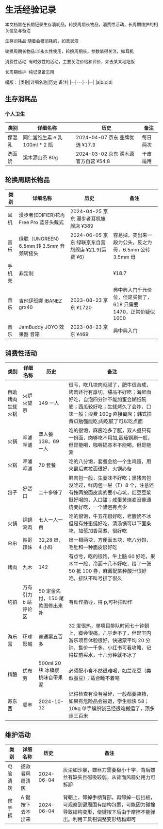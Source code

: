 # 生活经验记录

本文档旨在长期记录生存消耗品，轮换周期长物品，消费性活动，长周期维护的相关信息与备注

生存消耗品:随着会被消耗的，如洗衣液

轮换周期长物品:半永久性使用，轮换周期长，参数值得关注，如耳机

消费性活动: 有时效性的活动，主要关注价格和评价，如去某某地吃饭

长周期维护: 纯记录备忘用

模版：
|类别|详细名称|历史|备注|
|--|---|--|--|
|a|b|c|d|

## 生存消耗品

### 个人卫生

| 类别   | 详细名称                        | 历史                                 | 备注     |
| ------ | ------------------------------- | ------------------------------------ | -------- |
| 保湿乳 | 同仁堂维生素 e 乳 100ml \* 2 瓶 | 2024-04-07 京东 品牌优选 ¥17.9       | 每日两次 |
| 洗面奶 | 溪木源山茶 80g                  | 2024-03-02 京东 溪木源官方自营 ¥54.8 | 干皮适用 |

## 轮换周期长物品

| 类别   | 详细名称                                  | 历史                                              | 备注                                                             |
| ------ | ----------------------------------------- | ------------------------------------------------- | ---------------------------------------------------------------- |
| 耳机   | 漫步者(EDIFIER)花再 Free Pro 蓝牙头戴式   | 2024-04-25 京东 漫步者耳机旗舰店 ¥389             |                                                                  |
| 音乐   | 绿联（UNGREEN） 6.5mm 转 3.5mm 音频转接头 | 2024-06-05 京东 绿联京东自营旗舰店 ¥21.9(运费 ¥6) | 容易掉，突出来一段为公头，反之为母，6.5mm 公转 3.5mm 母          |
| 手机壳 | 非定制                                    |                                                   | ¥18.7                                                            |
| 音乐   | 吉他伊班娜 IBANEZ grx40                   | 2023-08-23 京东 ¥1720                             | 典中典入门千元价位，但是买贵了，618 只需要 1470，正常价疑似 1000 |
| 音乐   | JamBuddy JOYO 效果器 音箱                 | 2023-08-23 京东 ¥469                              | 典中典入门                                                       |

## 消费性活动

| 类别             | 详细名称            | 历史                            | 备注                                                                                                                                                                                                    |
| ---------------- | ------------------- | ------------------------------- | ------------------------------------------------------------------------------------------------------------------------------------------------------------------------------------------------------- |
| 自助烤肉生蚝火锅 | 火炉火望京          | 149 一人                        | 很亏，吃几块肉就腻了，肥牛很合成，烤肉还行有厚切，甜品不好吃；海鲜面好吃，自泡四分钟不能加蛋会糊纸碗底；西瓜较好吃；生蚝烤久了会炸，口味一般；浪费 100g 直接离席；韩式拍黄瓜勉强能吃;肉吃腻了可以吃点面 |
| 火锅             | 呷浦呷浦            | 双人餐 138，69 一人             | 吃的很饱，麻酱吃多了腻，双人餐只有一份面，肉够吃不用加,番茄锅涮一般，但是能喝，咖喱锅基本不能喝，但是能涮                                                                                               |
| 火锅             | 呷浦呷浦            | 70 套餐                         | 吃的八分饱，套餐会给一个生鸡蛋，用来最后煮拉面很好，火锅必备                                                                                                                                            |
| 包子             | 好适口              | 二十多够了                      | 鲜肉包一般，生姜味不好吃；黑猪肉包没吃过，鲜肉包一屉（T）8 个，注意还有按两按面皮卖的要小心坑，红豆豆浆挺好喝的，入口甜；咸蛋黄烧麦没普通烧麦好吃，一个醋包有点少                                       |
| 火锅             | 铜锅涮肉            | 七人一人一百                    | 吃的很饱，牛五花很好吃，老酸奶不冰但是有蜂蜜挺好吃，清汤锅可以下面条吃，加葱加香菜煮，很好吃                                                                                                            |
| 串串             | 辣哥辣妹            | 32,28 串，4 小料                | 串一根两块，方便面五块，吃八分饱，毛肚和一种面皮很好吃                                                                                                                                                  |
| 烤肉             | 九木                | 142                             | 有点亏，吃的很饱，牛上脑 60 好吃，果木牛一般，冷面十几不好吃，给了一张 50 抵 100 券，麻酱配某种酸汁很好吃，排队不叫号排了很久                                                                           |
| 约拍             | 万有引力 b 站评论区 | 50 定金先付，150 尾款图修出来补 | 有动作指导，得 p,可补拍动作                                                                                                                                                                             |
| 游乐园           | 环球影城            | 普通票五百多                    | 32 度很热，单项目排队时间七十钟朝上，脚会很痛，几乎走不了，但是室内游乐项目体验很好，快速票平均 20 分钟，售价一千多，小红书可看攻略，记得提前买水，十几分钟就不冰了                                     |
| 精酿             | 优布劳              | 500ml 20 块 冰镇樱桃味自带果泥  | 必须配小食不然很难喝，如兰花豆（类似蚕豆）；适合睡不着喝                                                                                                                                                |
| 寄东西           | 顺丰                | 2024-10-12                      | 记得检查有没有易碎，一般都要装箱，如果有危险品会被退，学生标快 58；10kg 单手编织袋已经很难搬运了，顶多走三百米                                                                                          |

## 维护活动

| 类别     | 详细名称         | 历史       | 备注                                                                                                                                             |
| -------- | ---------------- | ---------- | ------------------------------------------------------------------------------------------------------------------------------------------------ |
| 电脑清灰 | 拯救者风扇清灰   | 2024-06-04 | 灰尘如沙暴，螺丝刀需要极小十字，背后螺丝有缺失且磁吸较弱，从背面风扇处用力可拆卸                                                                 |
| 修手柄   | A 键按下去不出来 | 2024-06-04 | 背朝上，卸掉手柄背部，再卸掉一层挡板，可观察到键周围有结构包裹，可能因为碰撞导致结构变形，使键按下后由于摩擦不能弹出。利用工具钳调整变形结构即可 |
